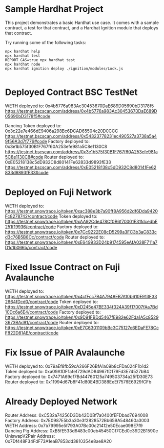 # Sample Hardhat Project

This project demonstrates a basic Hardhat use case. It comes with a sample contract, a test for that contract, and a Hardhat Ignition module that deploys that contract.

Try running some of the following tasks:

```shell
npx hardhat help
npx hardhat test
REPORT_GAS=true npx hardhat test
npx hardhat node
npx hardhat ignition deploy ./ignition/modules/Lock.js


```
# Deployed Contract BSC TestNet
WETH deployed to: 0x4b5776a983Ac30453670DaE689D05690bD3178f5  https://testnet.bscscan.com/address/0x4b5776a983Ac30453670DaE689D05690bD3178f5#code

Dancing Token deployed to: 0x3c22e7e466dE9406a298Bc6DCAD65504c20D0CCC  https://testnet.bscscan.com/address/0x54323778231ec490527a3738a5a49f56A3d7f776#code
Factory deployed to: 0x3e1b575f30B1F767f60A253efe981a5C8e1130C8  https://testnet.bscscan.com/address/0x3e1b575f30B1F767f60A253efe981a5C8e1130C8#code
Router deployed to: 0xE05218138c5dD932C8d80141Fe62833d9893fE33   https://testnet.bscscan.com/address/0xE05218138c5dD932C8d80141Fe62833d9893fE33#code

# Deployed on Fuji Network
WETH deployed to: https://testnet.snowtrace.io/token/0xac388e3b7a90ff8A956d2df6Dda9420Fc8278742/contract/code
Token deployed to: https://testnet.snowtrace.io/token/0xAA92Cde478Cf0B6f70001E31fdcedbE251f19936/contract/code
Factory deployed to: https://testnet.snowtrace.io/token/0x7Cc9222E08cD5299a3FC3b3aC833cd3c76B5B8Cc/contract/code
Router deployed to: https://testnet.snowtrace.io/token/0xE649933D24b9174595eAfA038F711a7D1c1b066b/contract/code

# Fixed Issue Contract on Fuji Avalaunche
WETH deployed to: https://testnet.snowtrace.io/token/0x4cfFcc7B4A7948EB7A10b610E913F332664fDcd0/contract/code
Token deployed to: https://testnet.snowtrace.io/token/0xD245e47BE334f324A39f17007fAa7Bd10Dc6a6E4/contract/code
Factory deployed to: https://testnet.snowtrace.io/token/0x9D91FBDd5467fE982e62Fda1A5c85293673BAd81/contract/code
Router deployed to: https://testnet.snowtrace.io/token/0xE7C6301109bBc3C75127c6EDaFE78CcF822D81AE/contract/code


# Fix Issue of PAIR Avalaunche
WETH deployed to: 0x79aEf8fb59cA266F26BfA1a09b8cFDa024F1b1d2
Token deployed to: 0xa09A1DF1afef729dAD84967fD179Fd3E74527bB4
Factory deployed to: 0x7471A69cf7Bd44760125a749503734a25fD30E73
Router deployed to: 0x11994d67b8F41d80E4BD388EeEf7576E6929fCFb

# Already Deployed Network 

Router Address: 0xC532a74256D3Db42D0Bf7a0400fEFDbad7694008
Factory Address: 0x7E0987E5b3a30e3f2828572Bb659A548460a3003
WETH Address: 0x7b79995e5f793A07Bc00c21412e50Ecae098E7f9
Dancing Pig Address: 0xB5fE533d6483c00eb45450Cf7CEd0c39D2B1590e
UniswapV2Pair Address: 0x7Df448F34FdF73A1eaB7853dd3810354e8ae8A20





